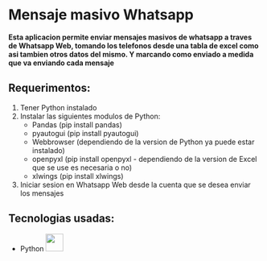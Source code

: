 # Mensaje masivo Whatsapp

**Esta aplicacion permite enviar mensajes masivos de whatsapp a traves de Whatsapp Web, tomando los telefonos desde una tabla de excel como asi tambien otros datos del mismo. Y marcando como enviado a medida que va enviando cada mensaje**

## Requerimentos:
 1. Tener Python instalado
 2. Instalar las siguientes modulos de Python:
    - Pandas (pip install pandas)
    - pyautogui (pip install pyautogui)
    - Webbrowser (dependiendo de la version de Python ya puede estar instalado)
    - openpyxl (pip install openpyxl - dependiendo de la version de Excel que se use es necesaria o no)
    - xlwings (pip install xlwings)
 3. Iniciar sesion en Whatsapp Web desde la cuenta que se desea enviar los mensajes     

## Tecnologias usadas:
 - Python <img src="https://cdn.icon-icons.com/icons2/2699/PNG/512/python_vertical_logo_icon_168039.png" alt="" width= "35" height= "35">